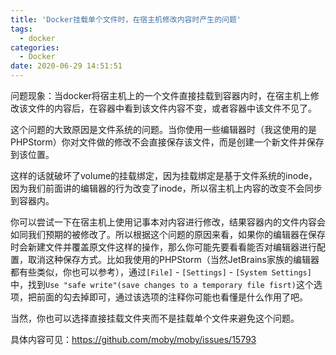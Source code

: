 ```yaml
---
title: 'Docker挂载单个文件时，在宿主机修改内容时产生的问题'
tags:
  - docker
categories:
  - Docker
date: 2020-06-29 14:51:51
---
```


问题现象：当docker将宿主机上的一个文件直接挂载到容器内时，在宿主机上修改该文件的内容后，在容器中看到该文件内容不变，或者容器中该文件不见了。

<!-- more -->


这个问题的大致原因是文件系统的问题。当你使用一些编辑器时（我这使用的是PHPStorm）你对文件做的修改不会直接保存该文件，而是创建一个新文件并保存到该位置。

这样的话就破坏了volume的挂载绑定，因为挂载绑定是基于文件系统的inode，因为我们前面讲的编辑器的行为改变了inode，所以宿主机上内容的改变不会同步到容器内。

你可以尝试一下在宿主机上使用记事本对内容进行修改，结果容器内的文件内容会如同我们预期的被修改了。所以根据这个问题的原因来看，如果你的编辑器在保存时会新建文件并覆盖原文件这样的操作，那么你可能先要看看能否对编辑器进行配置，取消这种保存方式。比如我使用的PHPStorm（当然JetBrains家族的编辑器都有些类似，你也可以参考），通过`[File]` - `[Settings]` - `[System Settings]` 中，找到`Use "safe write"(save changes to a temporary file fisrt)`这个选项，把前面的勾去掉即可，通过该选项的注释你可能也看懂是什么作用了吧。

当然，你也可以选择直接挂载文件夹而不是挂载单个文件来避免这个问题。

具体内容可见：https://github.com/moby/moby/issues/15793